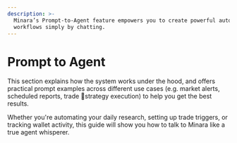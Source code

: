 ```yaml
---
description: >-
  Minara’s Prompt-to-Agent feature empowers you to create powerful automated
  workflows simply by chatting.
---
```


# Prompt to Agent

This section explains how the system works under the hood, and offers practical prompt examples across different use cases (e.g. market alerts, scheduled reports, trade strategy execution) to help you get the best results.

Whether you're automating your daily research, setting up trade triggers, or tracking wallet activity, this guide will show you how to talk to Minara like a true agent whisperer.
